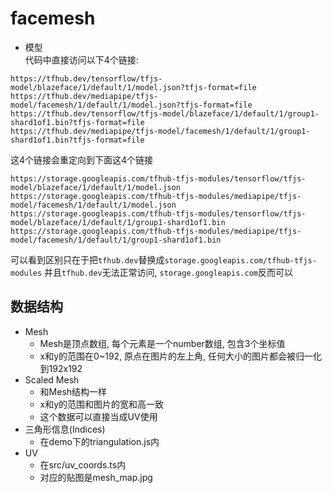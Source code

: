 # facemesh
* 模型  
代码中直接访问以下4个链接:  
```
https://tfhub.dev/tensorflow/tfjs-model/blazeface/1/default/1/model.json?tfjs-format=file
https://tfhub.dev/mediapipe/tfjs-model/facemesh/1/default/1/model.json?tfjs-format=file
https://tfhub.dev/tensorflow/tfjs-model/blazeface/1/default/1/group1-shard1of1.bin?tfjs-format=file
https://tfhub.dev/mediapipe/tfjs-model/facemesh/1/default/1/group1-shard1of1.bin?tfjs-format=file
```
这4个链接会重定向到下面这4个链接
```
https://storage.googleapis.com/tfhub-tfjs-modules/tensorflow/tfjs-model/blazeface/1/default/1/model.json
https://storage.googleapis.com/tfhub-tfjs-modules/mediapipe/tfjs-model/facemesh/1/default/1/model.json
https://storage.googleapis.com/tfhub-tfjs-modules/tensorflow/tfjs-model/blazeface/1/default/1/group1-shard1of1.bin
https://storage.googleapis.com/tfhub-tfjs-modules/mediapipe/tfjs-model/facemesh/1/default/1/group1-shard1of1.bin
```

可以看到区别只在于把```tfhub.dev```替换成```storage.googleapis.com/tfhub-tfjs-modules```
并且```tfhub.dev```无法正常访问, ```storage.googleapis.com```反而可以

## 数据结构
* Mesh  
   * Mesh是顶点数组, 每个元素是一个number数组, 包含3个坐标值
   * x和y的范围在0~192, 原点在图片的左上角, 任何大小的图片都会被归一化到192x192
* Scaled Mesh
   * 和Mesh结构一样
   * x和y的范围和图片的宽和高一致
   * 这个数据可以直接当成UV使用
* 三角形信息(Indices)
   * 在demo下的triangulation.js内
* UV
   * 在src/uv_coords.ts内
   * 对应的贴图是mesh_map.jpg